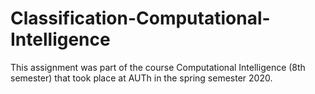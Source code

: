 # Classification-Computational-Intelligence
This assignment was part of the course Computational Intelligence (8th semester) that took place at AUTh in the spring semester 2020.
